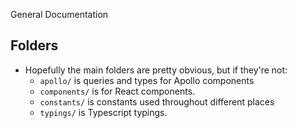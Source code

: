 General Documentation

## Folders
  - Hopefully the main folders are pretty obvious, but if they're not:
    - `apollo/` is queries and types for Apollo components
    - `components/` is for React components.
    - `constants/` is constants used throughout different places
    - `typings/` is Typescript typings.
